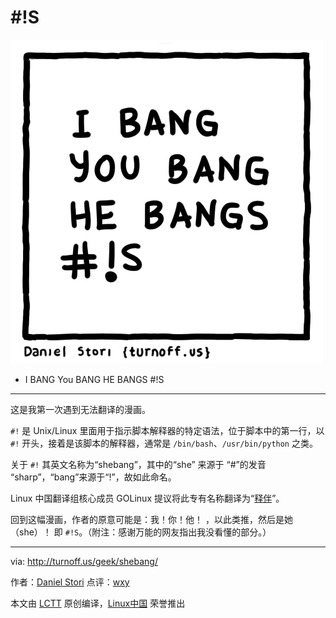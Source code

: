 #!S
===============

![#!S](./shebang.png)

- I BANG You BANG HE BANGS #!S


---

这是我第一次遇到无法翻译的漫画。

`#!` 是 Unix/Linux 里面用于指示脚本解释器的特定语法，位于脚本中的第一行，以 `#!` 开头，接着是该脚本的解释器，通常是 `/bin/bash`、`/usr/bin/python` 之类。

关于 `#!` 其英文名称为“shebang”，其中的“she” 来源于 “#”的发音 “sharp”，“bang”来源于“!”，故如此命名。

Linux 中国翻译组核心成员 GOLinux 提议将此专有名称翻译为“[释伴](https://linux.cn/article-3664-1.html)”。

回到这幅漫画，作者的原意可能是：我！你！他！ ，以此类推，然后是她（she）！ 即 `#!S`。（附注：感谢万能的网友指出我没看懂的部分。）

---

via: http://turnoff.us/geek/shebang/

作者：[Daniel Stori][a]
点评：[wxy](https://github.com/wxy)

本文由 [LCTT](https://github.com/LCTT/TranslateProject) 原创编译，[Linux中国](https://linux.cn/) 荣誉推出

[a]:http://turnoff.us/about/
